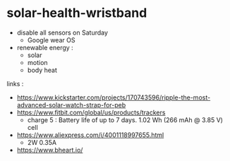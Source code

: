 # solar-health-wristband

- disable all sensors on Saturday
  - Google wear OS
- renewable energy :
  - solar
  - motion
  - body heat
 

links :
- https://www.kickstarter.com/projects/170743596/ripple-the-most-advanced-solar-watch-strap-for-peb
- https://www.fitbit.com/global/us/products/trackers
  - charge 5 : Battery life of up to 7 days.  1.02 Wh (266 mAh @ 3.85 V) cell
- https://www.aliexpress.com/i/4001118997655.html
  - 2W 0.35A
- https://www.bheart.io/

